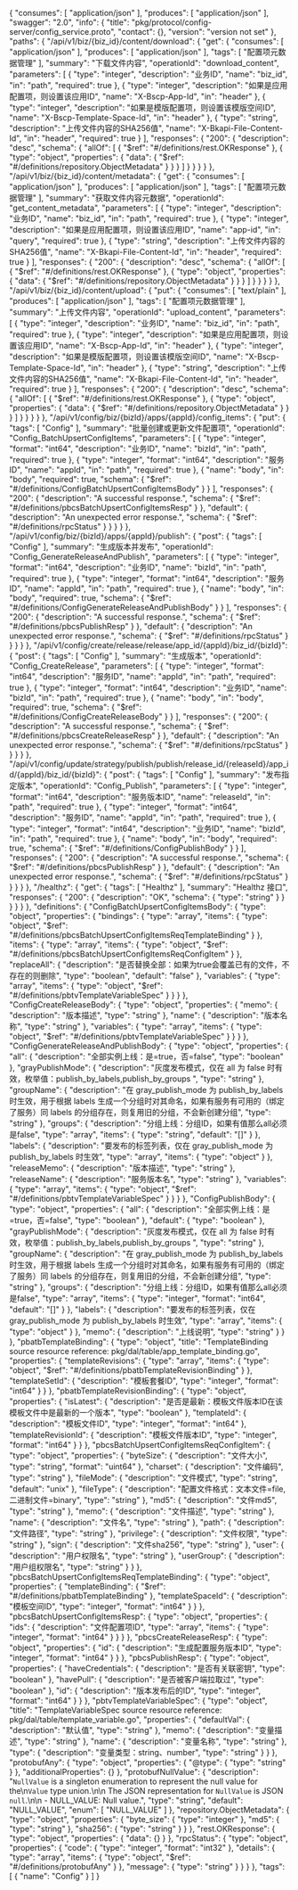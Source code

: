 {
  "consumes": [
    "application/json"
  ],
  "produces": [
    "application/json"
  ],
  "swagger": "2.0",
  "info": {
    "title": "pkg/protocol/config-server/config_service.proto",
    "contact": {},
    "version": "version not set"
  },
  "paths": {
    "/api/v1/biz/{biz_id}/content/download": {
      "get": {
        "consumes": [
          "application/json"
        ],
        "produces": [
          "application/json"
        ],
        "tags": [
          "配置项元数据管理"
        ],
        "summary": "下载文件内容",
        "operationId": "download_content",
        "parameters": [
          {
            "type": "integer",
            "description": "业务ID",
            "name": "biz_id",
            "in": "path",
            "required": true
          },
          {
            "type": "integer",
            "description": "如果是应用配置项，则设置该应用ID",
            "name": "X-Bscp-App-Id",
            "in": "header"
          },
          {
            "type": "integer",
            "description": "如果是模版配置项，则设置该模版空间ID",
            "name": "X-Bscp-Template-Space-Id",
            "in": "header"
          },
          {
            "type": "string",
            "description": "上传文件内容的SHA256值",
            "name": "X-Bkapi-File-Content-Id",
            "in": "header",
            "required": true
          }
        ],
        "responses": {
          "200": {
            "description": "desc",
            "schema": {
              "allOf": [
                {
                  "$ref": "#/definitions/rest.OKResponse"
                },
                {
                  "type": "object",
                  "properties": {
                    "data": {
                      "$ref": "#/definitions/repository.ObjectMetadata"
                    }
                  }
                }
              ]
            }
          }
        }
      }
    },
    "/api/v1/biz/{biz_id}/content/metadata": {
      "get": {
        "consumes": [
          "application/json"
        ],
        "produces": [
          "application/json"
        ],
        "tags": [
          "配置项元数据管理"
        ],
        "summary": "获取文件内容元数据",
        "operationId": "get_content_metadata",
        "parameters": [
          {
            "type": "integer",
            "description": "业务ID",
            "name": "biz_id",
            "in": "path",
            "required": true
          },
          {
            "type": "integer",
            "description": "如果是应用配置项，则设置该应用ID",
            "name": "app-id",
            "in": "query",
            "required": true
          },
          {
            "type": "string",
            "description": "上传文件内容的SHA256值",
            "name": "X-Bkapi-File-Content-Id",
            "in": "header",
            "required": true
          }
        ],
        "responses": {
          "200": {
            "description": "desc",
            "schema": {
              "allOf": [
                {
                  "$ref": "#/definitions/rest.OKResponse"
                },
                {
                  "type": "object",
                  "properties": {
                    "data": {
                      "$ref": "#/definitions/repository.ObjectMetadata"
                    }
                  }
                }
              ]
            }
          }
        }
      }
    },
    "/api/v1/biz/{biz_id}/content/upload": {
      "put": {
        "consumes": [
          "text/plain"
        ],
        "produces": [
          "application/json"
        ],
        "tags": [
          "配置项元数据管理"
        ],
        "summary": "上传文件内容",
        "operationId": "upload_content",
        "parameters": [
          {
            "type": "integer",
            "description": "业务ID",
            "name": "biz_id",
            "in": "path",
            "required": true
          },
          {
            "type": "integer",
            "description": "如果是应用配置项，则设置该应用ID",
            "name": "X-Bscp-App-Id",
            "in": "header"
          },
          {
            "type": "integer",
            "description": "如果是模版配置项，则设置该模版空间ID",
            "name": "X-Bscp-Template-Space-Id",
            "in": "header"
          },
          {
            "type": "string",
            "description": "上传文件内容的SHA256值",
            "name": "X-Bkapi-File-Content-Id",
            "in": "header",
            "required": true
          }
        ],
        "responses": {
          "200": {
            "description": "desc",
            "schema": {
              "allOf": [
                {
                  "$ref": "#/definitions/rest.OKResponse"
                },
                {
                  "type": "object",
                  "properties": {
                    "data": {
                      "$ref": "#/definitions/repository.ObjectMetadata"
                    }
                  }
                }
              ]
            }
          }
        }
      }
    },
    "/api/v1/config/biz/{bizId}/apps/{appId}/config_items": {
      "put": {
        "tags": [
          "Config"
        ],
        "summary": "批量创建或更新文件配置项",
        "operationId": "Config_BatchUpsertConfigItems",
        "parameters": [
          {
            "type": "integer",
            "format": "int64",
            "description": "业务ID",
            "name": "bizId",
            "in": "path",
            "required": true
          },
          {
            "type": "integer",
            "format": "int64",
            "description": "服务ID",
            "name": "appId",
            "in": "path",
            "required": true
          },
          {
            "name": "body",
            "in": "body",
            "required": true,
            "schema": {
              "$ref": "#/definitions/ConfigBatchUpsertConfigItemsBody"
            }
          }
        ],
        "responses": {
          "200": {
            "description": "A successful response.",
            "schema": {
              "$ref": "#/definitions/pbcsBatchUpsertConfigItemsResp"
            }
          },
          "default": {
            "description": "An unexpected error response.",
            "schema": {
              "$ref": "#/definitions/rpcStatus"
            }
          }
        }
      }
    },
    "/api/v1/config/biz/{bizId}/apps/{appId}/publish": {
      "post": {
        "tags": [
          "Config"
        ],
        "summary": "生成版本并发布",
        "operationId": "Config_GenerateReleaseAndPublish",
        "parameters": [
          {
            "type": "integer",
            "format": "int64",
            "description": "业务ID",
            "name": "bizId",
            "in": "path",
            "required": true
          },
          {
            "type": "integer",
            "format": "int64",
            "description": "服务ID",
            "name": "appId",
            "in": "path",
            "required": true
          },
          {
            "name": "body",
            "in": "body",
            "required": true,
            "schema": {
              "$ref": "#/definitions/ConfigGenerateReleaseAndPublishBody"
            }
          }
        ],
        "responses": {
          "200": {
            "description": "A successful response.",
            "schema": {
              "$ref": "#/definitions/pbcsPublishResp"
            }
          },
          "default": {
            "description": "An unexpected error response.",
            "schema": {
              "$ref": "#/definitions/rpcStatus"
            }
          }
        }
      }
    },
    "/api/v1/config/create/release/release/app_id/{appId}/biz_id/{bizId}": {
      "post": {
        "tags": [
          "Config"
        ],
        "summary": "生成版本",
        "operationId": "Config_CreateRelease",
        "parameters": [
          {
            "type": "integer",
            "format": "int64",
            "description": "服务ID",
            "name": "appId",
            "in": "path",
            "required": true
          },
          {
            "type": "integer",
            "format": "int64",
            "description": "业务ID",
            "name": "bizId",
            "in": "path",
            "required": true
          },
          {
            "name": "body",
            "in": "body",
            "required": true,
            "schema": {
              "$ref": "#/definitions/ConfigCreateReleaseBody"
            }
          }
        ],
        "responses": {
          "200": {
            "description": "A successful response.",
            "schema": {
              "$ref": "#/definitions/pbcsCreateReleaseResp"
            }
          },
          "default": {
            "description": "An unexpected error response.",
            "schema": {
              "$ref": "#/definitions/rpcStatus"
            }
          }
        }
      }
    },
    "/api/v1/config/update/strategy/publish/publish/release_id/{releaseId}/app_id/{appId}/biz_id/{bizId}": {
      "post": {
        "tags": [
          "Config"
        ],
        "summary": "发布指定版本",
        "operationId": "Config_Publish",
        "parameters": [
          {
            "type": "integer",
            "format": "int64",
            "description": "服务版本ID",
            "name": "releaseId",
            "in": "path",
            "required": true
          },
          {
            "type": "integer",
            "format": "int64",
            "description": "服务ID",
            "name": "appId",
            "in": "path",
            "required": true
          },
          {
            "type": "integer",
            "format": "int64",
            "description": "业务ID",
            "name": "bizId",
            "in": "path",
            "required": true
          },
          {
            "name": "body",
            "in": "body",
            "required": true,
            "schema": {
              "$ref": "#/definitions/ConfigPublishBody"
            }
          }
        ],
        "responses": {
          "200": {
            "description": "A successful response.",
            "schema": {
              "$ref": "#/definitions/pbcsPublishResp"
            }
          },
          "default": {
            "description": "An unexpected error response.",
            "schema": {
              "$ref": "#/definitions/rpcStatus"
            }
          }
        }
      }
    },
    "/healthz": {
      "get": {
        "tags": [
          "Healthz"
        ],
        "summary": "Healthz 接口",
        "responses": {
          "200": {
            "description": "OK",
            "schema": {
              "type": "string"
            }
          }
        }
      }
    }
  },
  "definitions": {
    "ConfigBatchUpsertConfigItemsBody": {
      "type": "object",
      "properties": {
        "bindings": {
          "type": "array",
          "items": {
            "type": "object",
            "$ref": "#/definitions/pbcsBatchUpsertConfigItemsReqTemplateBinding"
          }
        },
        "items": {
          "type": "array",
          "items": {
            "type": "object",
            "$ref": "#/definitions/pbcsBatchUpsertConfigItemsReqConfigItem"
          }
        },
        "replaceAll": {
          "description": "是否替换全部：如果为true会覆盖已有的文件，不存在的则删除",
          "type": "boolean",
          "default": "false"
        },
        "variables": {
          "type": "array",
          "items": {
            "type": "object",
            "$ref": "#/definitions/pbtvTemplateVariableSpec"
          }
        }
      }
    },
    "ConfigCreateReleaseBody": {
      "type": "object",
      "properties": {
        "memo": {
          "description": "版本描述",
          "type": "string"
        },
        "name": {
          "description": "版本名称",
          "type": "string"
        },
        "variables": {
          "type": "array",
          "items": {
            "type": "object",
            "$ref": "#/definitions/pbtvTemplateVariableSpec"
          }
        }
      }
    },
    "ConfigGenerateReleaseAndPublishBody": {
      "type": "object",
      "properties": {
        "all": {
          "description": "全部实例上线：是=true，否=false",
          "type": "boolean"
        },
        "grayPublishMode": {
          "description": "灰度发布模式，仅在 all 为 false 时有效，枚举值：publish_by_labels,publish_by_groups ",
          "type": "string"
        },
        "groupName": {
          "description": "在 gray_publish_mode 为 publish_by_labels 时生效，用于根据 labels 生成一个分组时对其命名，如果有服务有可用的（绑定了服务）同 labels 的分组存在，则复用旧的分组，不会新创建分组",
          "type": "string"
        },
        "groups": {
          "description": "分组上线：分组ID，如果有值那么all必须是false",
          "type": "array",
          "items": {
            "type": "string",
            "default": "[]"
          }
        },
        "labels": {
          "description": "要发布的标签列表，仅在 gray_publish_mode 为 publish_by_labels 时生效",
          "type": "array",
          "items": {
            "type": "object"
          }
        },
        "releaseMemo": {
          "description": "版本描述",
          "type": "string"
        },
        "releaseName": {
          "description": "服务版本名",
          "type": "string"
        },
        "variables": {
          "type": "array",
          "items": {
            "type": "object",
            "$ref": "#/definitions/pbtvTemplateVariableSpec"
          }
        }
      }
    },
    "ConfigPublishBody": {
      "type": "object",
      "properties": {
        "all": {
          "description": "全部实例上线：是=true，否=false",
          "type": "boolean"
        },
        "default": {
          "type": "boolean"
        },
        "grayPublishMode": {
          "description": "灰度发布模式，仅在 all 为 false 时有效，枚举值：publish_by_labels,publish_by_groups ",
          "type": "string"
        },
        "groupName": {
          "description": "在 gray_publish_mode 为 publish_by_labels 时生效，用于根据 labels 生成一个分组时对其命名，如果有服务有可用的（绑定了服务）同 labels 的分组存在，则复用旧的分组，不会新创建分组",
          "type": "string"
        },
        "groups": {
          "description": "分组上线：分组ID，如果有值那么all必须是false",
          "type": "array",
          "items": {
            "type": "integer",
            "format": "int64",
            "default": "[]"
          }
        },
        "labels": {
          "description": "要发布的标签列表，仅在 gray_publish_mode 为 publish_by_labels 时生效",
          "type": "array",
          "items": {
            "type": "object"
          }
        },
        "memo": {
          "description": "上线说明",
          "type": "string"
        }
      }
    },
    "pbatbTemplateBinding": {
      "type": "object",
      "title": "TemplateBinding source resource reference: pkg/dal/table/app_template_binding.go",
      "properties": {
        "templateRevisions": {
          "type": "array",
          "items": {
            "type": "object",
            "$ref": "#/definitions/pbatbTemplateRevisionBinding"
          }
        },
        "templateSetId": {
          "description": "模板套餐ID",
          "type": "integer",
          "format": "int64"
        }
      }
    },
    "pbatbTemplateRevisionBinding": {
      "type": "object",
      "properties": {
        "isLatest": {
          "description": "是否是最新：模板文件版本ID在该模板文件中是最新的一个版本",
          "type": "boolean"
        },
        "templateId": {
          "description": "模板文件ID",
          "type": "integer",
          "format": "int64"
        },
        "templateRevisionId": {
          "description": "模板文件版本ID",
          "type": "integer",
          "format": "int64"
        }
      }
    },
    "pbcsBatchUpsertConfigItemsReqConfigItem": {
      "type": "object",
      "properties": {
        "byteSize": {
          "description": "文件大小",
          "type": "string",
          "format": "uint64"
        },
        "charset": {
          "description": "文件编码",
          "type": "string"
        },
        "fileMode": {
          "description": "文件模式",
          "type": "string",
          "default": "unix"
        },
        "fileType": {
          "description": "配置文件格式：文本文件=file, 二进制文件=binary",
          "type": "string"
        },
        "md5": {
          "description": "文件md5",
          "type": "string"
        },
        "memo": {
          "description": "文件描述",
          "type": "string"
        },
        "name": {
          "description": "文件名",
          "type": "string"
        },
        "path": {
          "description": "文件路径",
          "type": "string"
        },
        "privilege": {
          "description": "文件权限",
          "type": "string"
        },
        "sign": {
          "description": "文件sha256",
          "type": "string"
        },
        "user": {
          "description": "用户权限名",
          "type": "string"
        },
        "userGroup": {
          "description": "用户组权限名",
          "type": "string"
        }
      }
    },
    "pbcsBatchUpsertConfigItemsReqTemplateBinding": {
      "type": "object",
      "properties": {
        "templateBinding": {
          "$ref": "#/definitions/pbatbTemplateBinding"
        },
        "templateSpaceId": {
          "description": "模板空间ID",
          "type": "integer",
          "format": "int64"
        }
      }
    },
    "pbcsBatchUpsertConfigItemsResp": {
      "type": "object",
      "properties": {
        "ids": {
          "description": "文件配置项ID",
          "type": "array",
          "items": {
            "type": "integer",
            "format": "int64"
          }
        }
      }
    },
    "pbcsCreateReleaseResp": {
      "type": "object",
      "properties": {
        "id": {
          "description": "生成配置服务版本ID",
          "type": "integer",
          "format": "int64"
        }
      }
    },
    "pbcsPublishResp": {
      "type": "object",
      "properties": {
        "haveCredentials": {
          "description": "是否有关联密钥",
          "type": "boolean"
        },
        "havePull": {
          "description": "是否被客户端拉取过",
          "type": "boolean"
        },
        "id": {
          "description": "版本发布后的ID",
          "type": "integer",
          "format": "int64"
        }
      }
    },
    "pbtvTemplateVariableSpec": {
      "type": "object",
      "title": "TemplateVariableSpec source resource reference: pkg/dal/table/template_variable.go",
      "properties": {
        "defaultVal": {
          "description": "默认值",
          "type": "string"
        },
        "memo": {
          "description": "变量描述",
          "type": "string"
        },
        "name": {
          "description": "变量名称",
          "type": "string"
        },
        "type": {
          "description": "变量类型：string、number",
          "type": "string"
        }
      }
    },
    "protobufAny": {
      "type": "object",
      "properties": {
        "@type": {
          "type": "string"
        }
      },
      "additionalProperties": {}
    },
    "protobufNullValue": {
      "description": "`NullValue` is a singleton enumeration to represent the null value for the\n`Value` type union.\n\n The JSON representation for `NullValue` is JSON `null`.\n\n - NULL_VALUE: Null value.",
      "type": "string",
      "default": "NULL_VALUE",
      "enum": [
        "NULL_VALUE"
      ]
    },
    "repository.ObjectMetadata": {
      "type": "object",
      "properties": {
        "byte_size": {
          "type": "integer"
        },
        "md5": {
          "type": "string"
        },
        "sha256": {
          "type": "string"
        }
      }
    },
    "rest.OKResponse": {
      "type": "object",
      "properties": {
        "data": {}
      }
    },
    "rpcStatus": {
      "type": "object",
      "properties": {
        "code": {
          "type": "integer",
          "format": "int32"
        },
        "details": {
          "type": "array",
          "items": {
            "type": "object",
            "$ref": "#/definitions/protobufAny"
          }
        },
        "message": {
          "type": "string"
        }
      }
    }
  },
  "tags": [
    {
      "name": "Config"
    }
  ]
}